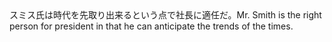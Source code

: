 <tr><td>スミス氏は時代を先取り出来るという点で社長に適任だ。<td><tr><tr><td>Mr. Smith is the right person for president in that he can anticipate the trends of the times.<td><tr></table>

